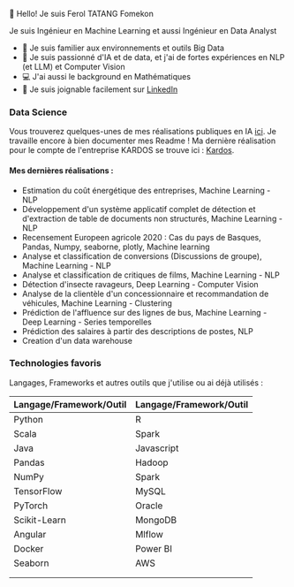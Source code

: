 👋 Hello! Je suis Ferol TATANG Fomekon

Je suis Ingénieur en Machine Learning et aussi Ingénieur en Data Analyst 

- 🏢 Je suis familier aux environnements et outils Big Data
- 🌱 Je suis passionné d'IA et de data, et j'ai de fortes expériences en NLP (et LLM) et Computer Vision
- 💻  J'ai aussi le background en Mathématiques
- 💬 Je suis joignable facilement sur [LinkedIn](https://www.linkedin.com/in/ferol-tatang-085029201)

### Data Science 

Vous trouverez quelques-unes de mes réalisations publiques en IA [ici](https://github.com/TatangF?tab=repositories). Je travaille encore à bien documenter mes Readme !
Ma dernière réalisation pour le compte de l'entreprise KARDOS se trouve ici : [Kardos](https://github.com/TatangF/DataViz2023).

#### Mes dernières réalisations :

- Estimation du coût énergétique des entreprises, Machine Learning - NLP
- Développement d'un système applicatif complet de détection et d'extraction de table de documents non structurés, Machine Learning - NLP
- Recensement Europeen agricole 2020 : Cas du pays de Basques, Pandas, Numpy, seaborne, plotly, Machine learning
- Analyse et classification de conversions (Discussions de groupe), Machine Learning - NLP
- Analyse et classification de critiques de films, Machine Learning - NLP
- Détection d'insecte ravageurs, Deep Learning - Computer Vision
- Analyse de la clientèle d'un concessionnaire et recommandation de véhicules, Machine Learning - Clustering
- Prédiction de l'affluence sur des lignes de bus, Machine Learning - Deep Learning - Series temporelles
- Prédiction des salaires à partir des descriptions de postes, NLP
- Creation d'un data warehouse 

### Technologies favoris

Langages, Frameworks et autres outils que j'utilise ou ai déjà utilisés :

| Langage/Framework/Outil | Langage/Framework/Outil |
|--------------------------|--------------------------|
| Python                   | R                      |
| Scala                        | Spark                  |
|  Java               | Javascript               |
| Pandas                   | Hadoop                   |
| NumPy                    | Spark                    |
| TensorFlow               | MySQL                    |
| PyTorch                  | Oracle                   |
| Scikit-Learn             | MongoDB                  |
| Angular                     | Mlflow                   |
|   Docker                       |  Power BI                  |
|       Seaborn                    | AWS                      |
|                          |                  |
|                          |                  |

